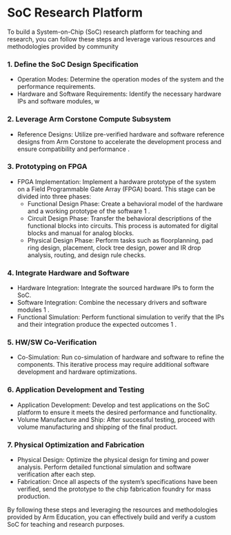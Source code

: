 # SoC Research Platform
To build a System-on-Chip (SoC) research platform for teaching and research, you can follow these steps and leverage various resources and methodologies provided by community
 
### 1. Define the SoC Design Specification
  * Operation Modes: Determine the operation modes of the system and the performance requirements.
  * Hardware and Software Requirements: Identify the necessary hardware IPs and software modules, w 

### 2. Leverage Arm Corstone Compute Subsystem
  * Reference Designs: Utilize pre-verified hardware and software reference designs from Arm Corstone to accelerate the development process and ensure compatibility and performance .
    
### 3. Prototyping on FPGA
  * FPGA Implementation: Implement a hardware prototype of the system on a Field Programmable Gate Array (FPGA) board. This stage can be divided into three phases:
    * Functional Design Phase: Create a behavioral model of the hardware and a working prototype of the software 1 .
    * Circuit Design Phase: Transfer the behavioral descriptions of the functional blocks into circuits. This process is automated for digital blocks and manual for analog blocks.
    * Physical Design Phase: Perform tasks such as floorplanning, pad ring design, placement, clock tree design, power and IR drop analysis, routing, and design rule checks.

### 4. Integrate Hardware and Software
  * Hardware Integration: Integrate the sourced hardware IPs to form the SoC.
  * Software Integration: Combine the necessary drivers and software modules 1 .
  * Functional Simulation: Perform functional simulation to verify that the IPs and their integration produce the expected outcomes 1 .
    
### 5. HW/SW Co-Verification
  * Co-Simulation: Run co-simulation of hardware and software to refine the components. This iterative process may require additional software development and hardware optimizations.

### 6. Application Development and Testing
  * Application Development: Develop and test applications on the SoC platform to ensure it meets the desired performance and functionality.
  * Volume Manufacture and Ship: After successful testing, proceed with volume manufacturing and shipping of the final product.

### 7. Physical Optimization and Fabrication
  * Physical Design: Optimize the physical design for timing and power analysis. Perform detailed functional simulation and software verification after each step.
  * Fabrication: Once all aspects of the system’s specifications have been verified, send the prototype to the chip fabrication foundry for mass production.
    
By following these steps and leveraging the resources and methodologies provided by Arm Education, you can effectively build and verify a custom SoC for teaching and research purposes.



